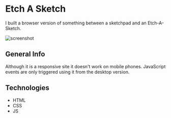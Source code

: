 # Etch A Sketch

I built a browser version of something between a sketchpad and an Etch-A-Sketch.

![screenshot](https://i.postimg.cc/yYLY44kt/screenshot.png)

## General Info
Although it is a responsive site it doesn't work on mobile phones. JavaScript events are only triggered using it from the desktop version. 

## Technologies
- HTML
- CSS
- JS
